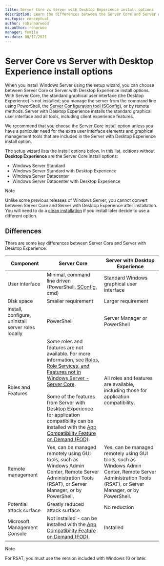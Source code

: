 ```yaml
---
title: Server Core vs Server with Desktop Experience install options
description: Learn the differences between the Server Core and Server with Desktop Experience install options.
ms.topic: conceptual
author: robinharwood
ms.author: roharwoo
manager: femila
ms.date: 08/17/2021
---
```


# Server Core vs Server with Desktop Experience install options

When you install Windows Server using the setup wizard, you can choose between Server Core or Server with Desktop Experience install options. With Server Core, the standard graphical user interface (the Desktop Experience) is not installed; you manage the server from the command line using PowerShell, the [Server Configuration tool (SConfig)](../administration/server-core/server-core-sconfig.md), or by remote methods. Server with Desktop Experience installs the standard graphical user interface and all tools, including client experience features.

We recommend that you choose the Server Core install option unless you have a particular need for the extra user interface elements and graphical management tools that are included in the Server with Desktop Experience install option.

The setup wizard lists the install options below. In this list, editions without **Desktop Experience** are the Server Core install options:

- Windows Server Standard
- Windows Server Standard with Desktop Experience
- Windows Server Datacenter
- Windows Server Datacenter with Desktop Experience

> [!NOTE]
> Unlike some previous releases of Windows Server, you cannot convert between Server Core and Server with Desktop Experience after installation. You will need to do a [clean installation](install-upgrade-migrate.md) if you install later decide to use a different option.

## Differences

There are some key differences between Server Core and Server with Desktop Experience:

| Component | Server Core | Server with Desktop Experience |
|--|--|--|
| User interface | Minimal, command line driven (PowerShell, [SConfig](../administration/server-core/server-core-sconfig.md), cmd) | Standard Windows graphical user interface |
| Disk space | Smaller requirement | Larger requirement |
| Install, configure, uninstall server roles locally | PowerShell | Server Manager or PowerShell |
| Roles and Features | Some roles and features are not available. For more information, see [Roles, Role Services, and Features not in Windows Server - Server Core](../administration/server-core/server-core-removed-roles.md).<br /><br />Some of the features from Server with Desktop Experience for application compatibility can be installed with the [App Compatibility Feature on Demand (FOD)](server-core-app-compatibility-feature-on-demand.md). | All roles and features are available, including those for application compatibility. |
| Remote management | Yes, can be managed remotely using GUI tools, such as Windows Admin Center, Remote Server Administration Tools (RSAT), or Server Manager, or by PowerShell. | Yes, can be managed remotely using GUI tools, such as Windows Admin Center, Remote Server Administration Tools (RSAT), or Server Manager, or by PowerShell. |
| Potential attack surface | Greatly reduced attack surface | No reduction |
| Microsoft Management Console | Not installed - can be installed with the [App Compatibility Feature on Demand (FOD)](server-core-app-compatibility-feature-on-demand.md). | Installed |

> [!NOTE]
> For RSAT, you must use the version included with Windows 10 or later.

